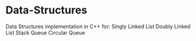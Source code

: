 # Data-Structures
Data Structures implementation in C++ for:
Singly Linked List
Doubly Linked List
Stack
Queue
Circular Queue
